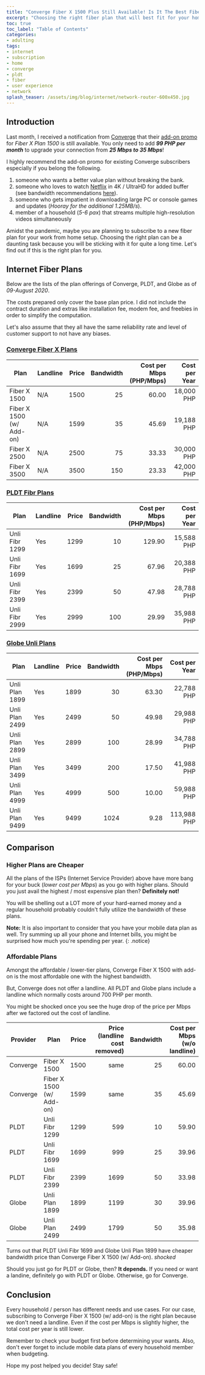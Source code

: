 ```yaml
---
title: "Converge Fiber X 1500 Plus Still Available! Is It The Best Fiber Plan for You?"
excerpt: "Choosing the right fiber plan that will best fit for your home needs. Check out if the ongoing add-on promo of Converge Fiber X 1500 plan is the right one for you and your family."
toc: true
toc_label: "Table of Contents"
categories:
- adulting
tags:
- internet
- subscription
- home
- converge
- pldt
- fiber
- user experience
- network
splash_teaser: /assets/img/blog/internet/network-router-600x450.jpg
---
```


## Introduction

Last month, I received a notification from [Converge][converge] that their [add-on promo][converge-1500-plus] for _Fiber X Plan 1500_ is still available. You only need to add _**99 PHP per month**_ to upgrade your connection from _**25 Mbps to 35 Mbps**_!


I highly recommend the add-on promo for existing Converge subscribers especially if you belong the following.

1. someone who wants a better value plan without breaking the bank.
2. someone who loves to watch [Netflix][netflix] in 4K / UltraHD for added buffer (see bandwidth recommendations [here][netflix-recommendation]).
3. someone who gets impatient in downloading large PC or console games and updates (_Hooray for the additional 1.25MB/s_).
4. member of a household (_5-6 pax_) that streams multiple high-resolution videos simultaneously


Amidst the pandemic, maybe you are planning to subscribe to a new fiber plan for your work from home setup. Choosing the right plan can be a daunting task because you will be sticking with it for quite a long time. Let's find out if this is the right plan for you.


## Internet Fiber Plans

Below are the lists of the plan offerings of Converge, PLDT, and Globe as of _09-August 2020_. 

The costs prepared only cover the base plan price. I did not include the contract duration and extras like installation fee, modem fee, and freebies in order to simplify the computation. 

Let's also assume that they all have the same reliability rate and level of customer support to not have any biases.

### [Converge Fiber X Plans][converge-fiber-plans]

| Plan                     | Landline | Price | Bandwidth | Cost per Mbps <br> (PHP/Mbps)  | Cost per Year |
| ------------------------ | -------- | ----: | --------: | -----------------------------: | ------------: |
| Fiber X 1500             | N/A      |  1500 |        25 |                          60.00 |    18,000 PHP |
| Fiber X 1500 (w/ Add-on) | N/A      |  1599 |        35 |                          45.69 |    19,188 PHP |
| Fiber X 2500             | N/A      |  2500 |        75 |                          33.33 |    30,000 PHP |
| Fiber X 3500             | N/A      |  3500 |       150 |                          23.33 |    42,000 PHP |

### [PLDT Fibr Plans][pldt-fiber-plans]

| Plan                     | Landline | Price | Bandwidth | Cost per Mbps <br> (PHP/Mbps)  | Cost per Year |
| ------------------------ | -------- | ----: | --------: | -----------------------------: | ------------: |
| Unli Fibr 1299           | Yes      |  1299 |        10 |                         129.90 |    15,588 PHP |
| Unli Fibr 1699           | Yes      |  1699 |        25 |                          67.96 |    20,388 PHP |
| Unli Fibr 2399           | Yes      |  2399 |        50 |                          47.98 |    28,788 PHP |
| Unli Fibr 2999           | Yes      |  2999 |       100 |                          29.99 |    35,988 PHP |

### [Globe Unli Plans][globe-fiber-plans]

| Plan                     | Landline | Price | Bandwidth | Cost per Mbps <br> (PHP/Mbps)  | Cost per Year |
| ------------------------ | -------- | ----: | --------: | -----------------------------: | ------------: |
| Unli Plan 1899           | Yes      |  1899 |        30 |                          63.30 |    22,788 PHP |
| Unli Plan 2499           | Yes      |  2499 |        50 |                          49.98 |    29,988 PHP |
| Unli Plan 2899           | Yes      |  2899 |       100 |                          28.99 |    34,788 PHP |
| Unli Plan 3499           | Yes      |  3499 |       200 |                          17.50 |    41,988 PHP |
| Unli Plan 4999           | Yes      |  4999 |       500 |                          10.00 |    59,988 PHP |
| Unli Plan 9499           | Yes      |  9499 |      1024 |                           9.28 |   113,988 PHP |


## Comparison

### Higher Plans are Cheaper

All the plans of the ISPs (Internet Service Provider) above have more bang for your buck (_lower cost per Mbps_) as you go with higher plans. Should you just avail the highest / most expensive plan then? **Definitely not!**

You will be shelling out a LOT more of your hard-earned money and a regular household probably couldn't fully utilize the bandwidth of these plans.

**Note:** It is also important to consider that you have your mobile data plan as well. Try summing up all your phone and Internet bills, you might be surprised how much you're spending per year.
{: .notice}

### Affordable Plans

Amongst the affordable / lower-tier plans, Converge Fiber X 1500 with add-on is the most affordable one with the highest bandwidth.

But, Converge does not offer a landline. All PLDT and Globe plans include a landline which normally costs around 700 PHP per month.

You might be shocked once you see the huge drop of the price per Mbps after we factored out the cost of landline.

| Provider     | Plan                     | Price                   | Price <br> (landline cost removed) | Bandwidth | Cost per Mbps <br> (w/o landline) |
| ------------ | ------------------------ | ----------------------: | ---------------------------------: | --------: | --------------------------------: |
| Converge     | Fiber X 1500             |                   1500  |                               same |        25 |                             60.00 |
| Converge     | Fiber X 1500 (w/ Add-on) |                   1599  |                               same |        35 |                             45.69 |
| PLDT         | Unli Fibr 1299           |                   1299  |                                599 |        10 |                             59.90 |
| PLDT         | Unli Fibr 1699           |                   1699  |                                999 |        25 |                             39.96 |
| PLDT         | Unli Fibr 2399           |                   2399  |                               1699 |        50 |                             33.98 |
| Globe        | Unli Plan 1899           |                   1899  |                               1199 |        30 |                             39.96 |
| Globe        | Unli Plan 2499           |                   2499  |                               1799 |        50 |                             35.98 |


Turns out that PLDT Unli Fibr 1699 and Globe Unli Plan 1899 have cheaper bandwidth price than Converge Fiber X 1500 (w/ Add-on). _*shocked*_

Should you just go for PLDT or Globe, then? **It depends.** If you need or want a landine, definitely go with PLDT or Globe. Otherwise, go for Converge.


## Conclusion

Every household / person has different needs and use cases. For our case, subscribing to Converge Fiber X 1500 (w/ add-on) is the right plan because we don't need a landline. Even if the cost per Mbps is slightly higher, the total cost per year is still lower.

Remember to check your budget first before determining your wants. Also, don't ever forget to include mobile data plans of every household member when budgeting.

Hope my post helped you decide! Stay safe!

[netflix]: https://www.netflix.com/
[netflix-recommendation]: https://help.netflix.com/en/node/306
[converge]: https://www.convergeict.com/
[converge-1500-plus]: https://www.convergeict.com/add-on/1500-plus/
[converge-fiber-plans]: https://www.convergeict.com/fiberx/
[pldt-fiber-plans]: https://pldthome.com/fibr
[globe-fiber-plans]: https://shop.globe.com.ph/broadband/unli-fiber-internet-plans